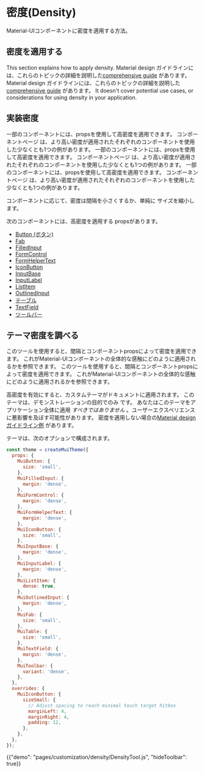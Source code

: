 # 密度(Density)

<p class="description">Material-UIコンポーネントに密度を適用する方法。</p>

## 密度を適用する

This section explains how to apply density. Material design ガイドラインには、これらのトピックの詳細を説明した[comprehensive guide](https://material.io/design/layout/applying-density.html#typographic-density) があります。 Material design ガイドラインには、これらのトピックの詳細を説明した[comprehensive guide](https://material.io/design/layout/applying-density.html#typographic-density) があります。 It doesn't cover potential use cases, or considerations for using density in your application.

## 実装密度

一部のコンポーネントには、propsを使用して高密度を適用できます。 コンポーネントページ は、より高い密度が適用されたそれぞれのコンポーネントを使用した少なくとも1つの例があります。 一部のコンポーネントには、propsを使用して高密度を適用できます。 コンポーネントページ は、より高い密度が適用されたそれぞれのコンポーネントを使用した少なくとも1つの例があります。 一部のコンポーネントには、propsを使用して高密度を適用できます。 コンポーネントページ は、より高い密度が適用されたそれぞれのコンポーネントを使用した少なくとも1つの例があります。

コンポーネントに応じて、密度は間隔を小さくするか、単純に サイズを縮小します。

次のコンポーネントには、高密度を適用する propsがあります。

- [Button (ボタン)](/api/button/)
- [Fab](/api/fab/)
- [FilledInput](/api/filled-input/)
- [FormControl](/api/form-control/)
- [FormHelperText](/api/form-helper-text/)
- [IconButton](/api/icon-button/)
- [InputBase](/api/input-base/)
- [InputLabel](/api/input-label/)
- [ListItem](/api/list-item/)
- [OutlinedInput](/api/outlined-input/)
- [テーブル](/api/table/)
- [TextField](/api/text-field/)
- [ツールバー](/api/toolbar/)

## テーマ密度を調べる

このツールを使用すると、間隔とコンポーネントpropsによって密度を適用できます。 これがMaterial-UIコンポーネントの全体的な感触にどのように適用されるかを参照できます。 このツールを使用すると、間隔とコンポーネントpropsによって密度を適用できます。 これがMaterial-UIコンポーネントの全体的な感触にどのように適用されるかを参照できます。

高密度を有効にすると、カスタムテーマがドキュメントに適用されます。 このテーマは、デモンストレーションの目的でのみ です。 あなたはこのテーマをアプリケーション全体に適用 *すべきではありません* 。ユーザーエクスペリエンスに悪影響を及ぼす可能性があります。 密度を適用しない場合の[Material designガイドライン例](https://material.io/design/layout/applying-density.html#typographic-density) があります。

テーマは、次のオプションで構成されます。

```js
const theme = createMuiTheme({
  props: {
    MuiButton: {
      size: 'small',
    },
    MuiFilledInput: {
      margin: 'dense',
    },
    MuiFormControl: {
      margin: 'dense',
    },
    MuiFormHelperText: {
      margin: 'dense',
    },
    MuiIconButton: {
      size: 'small',
    },
    MuiInputBase: {
      margin: 'dense',
    },
    MuiInputLabel: {
      margin: 'dense',
    },
    MuiListItem: {
      dense: true,
    },
    MuiOutlinedInput: {
      margin: 'dense',
    },
    MuiFab: {
      size: 'small',
    },
    MuiTable: {
      size: 'small',
    },
    MuiTextField: {
      margin: 'dense',
    },
    MuiToolbar: {
      variant: 'dense',
    },
  },
  overrides: {
    MuiIconButton: {
      sizeSmall: {
        // Adjust spacing to reach minimal touch target hitbox
        marginLeft: 4,
        marginRight: 4,
        padding: 12,
      },
    },
  },
});
```

{{"demo": "pages/customization/density/DensityTool.js", "hideToolbar": true}}